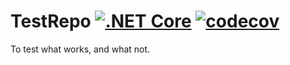# TestRepo [![.NET Core](https://github.com/dorssel/TestRepo/workflows/.NET%20Core/badge.svg?branch=master)](https://github.com/dorssel/TestRepo) [![codecov](https://codecov.io/gh/dorssel/TestRepo/branch/master/graph/badge.svg?token=L0QI0AZRJI)](https://codecov.io/gh/dorssel/TestRepo)
To test what works, and what not.
